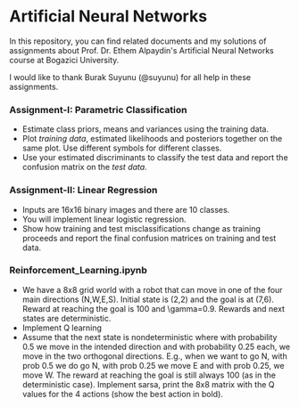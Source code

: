 # Artificial Neural Networks

In this repository, you can find related documents and my solutions of assignments about Prof. Dr. Ethem Alpaydin's Artificial Neural Networks course at Bogazici University. 

I would like to thank Burak Suyunu (@suyunu) for all help in these assignments.

### Assignment-I: Parametric Classification
* Estimate class priors, means and variances using the training data.
* Plot *training data*, estimated likelihoods and posteriors together on the same plot. Use different symbols for different classes. 
* Use your estimated discriminants to classify the test data and report the confusion matrix on the *test data*.

### Assignment-II: Linear Regression
* Inputs are 16x16 binary images and there are 10 classes. 
* You will implement linear logistic regression. 
* Show how training and test misclassifications change as training proceeds and report the final confusion matrices on training and test data.

### Reinforcement_Learning.ipynb
* We have a 8x8 grid world with a robot that can move in one of the four main directions (N,W,E,S). Initial state is (2,2) and the goal is at (7,6). Reward at reaching the goal is 100 and \gamma=0.9. Rewards and next states are deterministic.
* Implement Q learning
* Assume that the next state is nondeterministic where with probability 0.5 we move in the intended direction and with probability 0.25 each, we move in the two orthogonal directions. E.g., when we want to go N, with prob 0.5 we do go N, with prob 0.25 we move E and with prob 0.25, we move W. The reward at reaching the goal is still always 100 (as in the deterministic case). Implement sarsa, print the 8x8 matrix with the Q values for the 4 actions (show the best action in bold).
